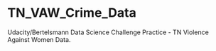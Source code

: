 # TN_VAW_Crime_Data
Udacity/Bertelsmann Data Science Challenge Practice - TN Violence Against Women Data.
